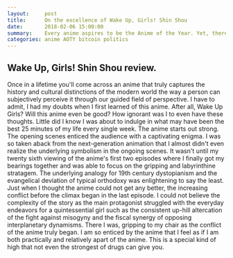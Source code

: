 ```yaml
---
layout:     post
title:      On the excellence of Wake Up, Girls! Shin Shou
date:       2018-02-06 15:00:00
summary:    Every anime aspires to be the Anime of the Year. Yet, there are not enough years to give to a certain anime.
categories: anime AOTY bitcoin politics
---
```

## Wake Up, Girls! Shin Shou review. 

Once in a lifetime you'll come across an anime that truly captures the history and cultural distinctions of the modern world the way a person can subjectively perceive it through our guided field of perspective. I have to admit, I had my doubts when I first learned of this anime. After all, Wake Up Girls? Will this anime even be good? How ignorant was I to even have these thoughts. Little did I know I was about to indulge in what may have been the best 25 minutes of my life every single week. The anime starts out strong. The opening scenes enticed the audience with a captivating enigma. I was so taken aback from the next-generation animation that I almost didn't even realize the underlying symbolism in the ongoing scenes. It wasn't until my twenty sixth viewing of the anime's first two episodes where I finally got my bearings together and was able to focus on the gripping and labyrinthine stratagem. The underlying analogy for 19th century dystopianism and the evangelical deviation of typical orthodoxy was enlightening to say the least. Just when I thought the anime could not get any better, the increasing conflict before the climax began in the last episode. I could not believe the complexity of the story as the main protagonist struggled with the everyday endeavors for a quintessential girl such as the consistent up-hill altercation of the fight against misogyny and the fiscal synergy of opposing interplanetary dynamisms. There I was, gripping to my chair as the conflict of the anime truly began. I am so enticed by the anime that I feel as if I am both practically and relatively apart of the anime. This is a special kind of high that not even the strongest of drugs can give you.